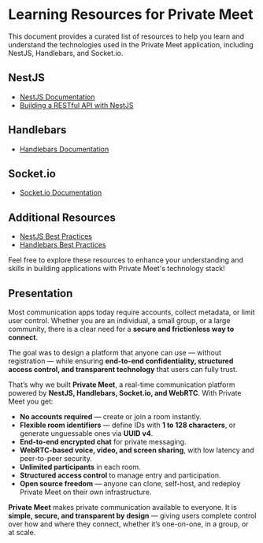 # Learning Resources for Private Meet

This document provides a curated list of resources to help you learn and understand the technologies used in the Private Meet application, including NestJS, Handlebars, and Socket.io.

## NestJS

- [NestJS Documentation](https://docs.nestjs.com/)
- [Building a RESTful API with NestJS](https://docs.nestjs.com/first-steps)

## Handlebars

- [Handlebars Documentation](https://handlebarsjs.com/)

## Socket.io

- [Socket.io Documentation](https://socket.io/docs/v4/)

## Additional Resources

- [NestJS Best Practices](https://docs.nestjs.com/faq/faq)
- [Handlebars Best Practices](https://handlebarsjs.com/guide.html#best-practices)

Feel free to explore these resources to enhance your understanding and skills in building applications with Private Meet's technology stack!

## Presentation

Most communication apps today require accounts, collect metadata, or limit user control. Whether you are an individual, a small group, or a large community, there is a clear need for a **secure and frictionless way to connect**.

The goal was to design a platform that anyone can use — without registration — while ensuring **end-to-end confidentiality, structured access control, and transparent technology** that users can fully trust.

That’s why we built **Private Meet**, a real-time communication platform powered by **NestJS, Handlebars, Socket.io, and WebRTC**. With Private Meet you get:

- **No accounts required** — create or join a room instantly.
- **Flexible room identifiers** — define IDs with **1 to 128 characters**, or generate unguessable ones via **UUID v4**.
- **End-to-end encrypted chat** for private messaging.
- **WebRTC-based voice, video, and screen sharing**, with low latency and peer-to-peer security.
- **Unlimited participants** in each room.
- **Structured access control** to manage entry and participation.
- **Open source freedom** — anyone can clone, self-host, and redeploy Private Meet on their own infrastructure.

**Private Meet** makes private communication available to everyone. It is **simple, secure, and transparent by design** — giving users complete control over how and where they connect, whether it’s one-on-one, in a group, or at scale.
